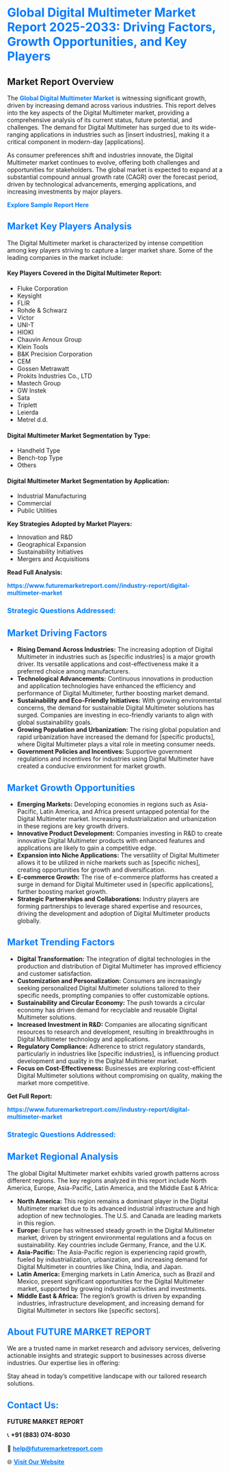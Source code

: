 <h1 style="color: #007BFF;">Global Digital Multimeter Market Report 2025-2033: Driving Factors, Growth Opportunities, and Key Players</h1>

<section id="overview">
<h2>Market Report Overview</h2>
<p>The <a href="https://www.futuremarketreport.com//industry-report/digital-multimeter-market" style="color: #007BFF; text-decoration: none;"><strong>Global Digital Multimeter Market</strong></a> is witnessing significant growth, driven by increasing demand across various industries. This report delves into the key aspects of the Digital Multimeter market, providing a comprehensive analysis of its current status, future potential, and challenges. The demand for Digital Multimeter has surged due to its wide-ranging applications in industries such as [insert industries], making it a critical component in modern-day [applications].</p>
<p>As consumer preferences shift and industries innovate, the Digital Multimeter market continues to evolve, offering both challenges and opportunities for stakeholders. The global market is expected to expand at a substantial compound annual growth rate (CAGR) over the forecast period, driven by technological advancements, emerging applications, and increasing investments by major players.</p>
</section>

<section id="overview">
<p><a href="https://www.futuremarketreport.com//request-sample/reportId=58927" style="color: #007BFF; text-decoration: none;"><strong>Explore Sample Report Here</strong></a></p>
</section>

<section id="key-players">
<h2 style="color: #007BFF;">Market Key Players Analysis</h2>
<p>The Digital Multimeter market is characterized by intense competition among key players striving to capture a larger market share. Some of the leading companies in the market include:</p>
<h4>Key Players Covered in the Digital Multimeter Report:</h4>
<ul><li>Fluke Corporation</li><li>Keysight</li><li>FLIR</li><li>Rohde &amp; Schwarz</li><li>Victor</li><li>UNI-T</li><li>HIOKI</li><li>Chauvin Arnoux Group</li><li>Klein Tools</li><li>B&amp;K Precision Corporation</li><li>CEM</li><li>Gossen Metrawatt</li><li>Prokits Industries Co., LTD</li><li>Mastech Group</li><li>GW Instek</li><li>Sata</li><li>Triplett</li><li>Leierda</li><li>Metrel d.d.</li></ul>
<h4>Digital Multimeter Market Segmentation by Type:</h4>
<ul><li>Handheld Type</li><li>Bench-top Type</li><li>Others</li></ul>

<h4>Digital Multimeter Market Segmentation by Application:</h4>
<ul><li>Industrial Manufacturing</li><li>Commercial</li><li>Public Utilities</li></ul>
<p><strong>Key Strategies Adopted by Market Players:</strong></p>
<ul>
<li>Innovation and R&D</li>
<li>Geographical Expansion</li>
<li>Sustainability Initiatives</li>
<li>Mergers and Acquisitions</li>
</ul>
</section>

<section>
<p><strong>Read Full Analysis: </strong></p><a href="https://www.futuremarketreport.com//industry-report/digital-multimeter-market" style="color: #007BFF; text-decoration: none;"><strong>https://www.futuremarketreport.com//industry-report/digital-multimeter-market</strong></a>
<h3 style="color: #007BFF;">Strategic Questions Addressed:</h3>
</section>

<section id="driving-factors">
<h2 style="color: #007BFF;">Market Driving Factors</h2>
<ul>
<li><strong>Rising Demand Across Industries:</strong> The increasing adoption of Digital Multimeter in industries such as [specific industries] is a major growth driver. Its versatile applications and cost-effectiveness make it a preferred choice among manufacturers.</li>
<li><strong>Technological Advancements:</strong> Continuous innovations in production and application technologies have enhanced the efficiency and performance of Digital Multimeter, further boosting market demand.</li>
<li><strong>Sustainability and Eco-Friendly Initiatives:</strong> With growing environmental concerns, the demand for sustainable Digital Multimeter solutions has surged. Companies are investing in eco-friendly variants to align with global sustainability goals.</li>
<li><strong>Growing Population and Urbanization:</strong> The rising global population and rapid urbanization have increased the demand for [specific products], where Digital Multimeter plays a vital role in meeting consumer needs.</li>
<li><strong>Government Policies and Incentives:</strong> Supportive government regulations and incentives for industries using Digital Multimeter have created a conducive environment for market growth.</li>
</ul>
</section>

<section id="growth-opportunities">
<h2 style="color: #007BFF;">Market Growth Opportunities</h2>
<ul>
<li><strong>Emerging Markets:</strong> Developing economies in regions such as Asia-Pacific, Latin America, and Africa present untapped potential for the Digital Multimeter market. Increasing industrialization and urbanization in these regions are key growth drivers.</li>
<li><strong>Innovative Product Development:</strong> Companies investing in R&D to create innovative Digital Multimeter products with enhanced features and applications are likely to gain a competitive edge.</li>
<li><strong>Expansion into Niche Applications:</strong> The versatility of Digital Multimeter allows it to be utilized in niche markets such as [specific niches], creating opportunities for growth and diversification.</li>
<li><strong>E-commerce Growth:</strong> The rise of e-commerce platforms has created a surge in demand for Digital Multimeter used in [specific applications], further boosting market growth.</li>
<li><strong>Strategic Partnerships and Collaborations:</strong> Industry players are forming partnerships to leverage shared expertise and resources, driving the development and adoption of Digital Multimeter products globally.</li>
</ul>
</section>

<section id="trending-factors">
<h2 style="color: #007BFF;">Market Trending Factors</h2>
<ul>
<li><strong>Digital Transformation:</strong> The integration of digital technologies in the production and distribution of Digital Multimeter has improved efficiency and customer satisfaction.</li>
<li><strong>Customization and Personalization:</strong> Consumers are increasingly seeking personalized Digital Multimeter solutions tailored to their specific needs, prompting companies to offer customizable options.</li>
<li><strong>Sustainability and Circular Economy:</strong> The push towards a circular economy has driven demand for recyclable and reusable Digital Multimeter solutions.</li>
<li><strong>Increased Investment in R&D:</strong> Companies are allocating significant resources to research and development, resulting in breakthroughs in Digital Multimeter technology and applications.</li>
<li><strong>Regulatory Compliance:</strong> Adherence to strict regulatory standards, particularly in industries like [specific industries], is influencing product development and quality in the Digital Multimeter market.</li>
<li><strong>Focus on Cost-Effectiveness:</strong> Businesses are exploring cost-efficient Digital Multimeter solutions without compromising on quality, making the market more competitive.</li>
</ul>
</section>

<section>
<p><strong>Get Full Report: </strong></p><a href="https://www.futuremarketreport.com//industry-report/digital-multimeter-market" style="color: #007BFF; text-decoration: none;"><strong>https://www.futuremarketreport.com//industry-report/digital-multimeter-market</strong></a>
<h3 style="color: #007BFF;">Strategic Questions Addressed:</h3>
</section>


<section id="regional-analysis">
<h2 style="color: #007BFF;">Market Regional Analysis</h2>
<p>The global Digital Multimeter market exhibits varied growth patterns across different regions. The key regions analyzed in this report include North America, Europe, Asia-Pacific, Latin America, and the Middle East & Africa:</p>
<ul>
<li><strong>North America:</strong> This region remains a dominant player in the Digital Multimeter market due to its advanced industrial infrastructure and high adoption of new technologies. The U.S. and Canada are leading markets in this region.</li>
<li><strong>Europe:</strong> Europe has witnessed steady growth in the Digital Multimeter market, driven by stringent environmental regulations and a focus on sustainability. Key countries include Germany, France, and the U.K.</li>
<li><strong>Asia-Pacific:</strong> The Asia-Pacific region is experiencing rapid growth, fueled by industrialization, urbanization, and increasing demand for Digital Multimeter in countries like China, India, and Japan.</li>
<li><strong>Latin America:</strong> Emerging markets in Latin America, such as Brazil and Mexico, present significant opportunities for the Digital Multimeter market, supported by growing industrial activities and investments.</li>
<li><strong>Middle East & Africa:</strong> The region’s growth is driven by expanding industries, infrastructure development, and increasing demand for Digital Multimeter in sectors like [specific sectors].</li>
</ul>
</section>

<footer>
<h2 style="color: #007BFF;">About FUTURE MARKET REPORT</h2>
<p>We are a trusted name in market research and advisory services, delivering actionable insights and strategic support to businesses across diverse industries. Our expertise lies in offering:</p>

<p>Stay ahead in today’s competitive landscape with our tailored research solutions.</p>

<h2 style="color: #007BFF;">Contact Us:</h2>
<p><strong>FUTURE MARKET REPORT</strong></p>
<p>📞 <strong>+91 (883) 074-8030</strong></p>
<p>📧 <strong><a href="mailto:help@futuremarketreport.com" style="color: #007BFF;">help@futuremarketreport.com</a></strong></p>
<p>🌐 <strong><a href="https://www.futuremarketreport.com/" style="color: #007BFF;">Visit Our Website</a></strong></p>
</footer>